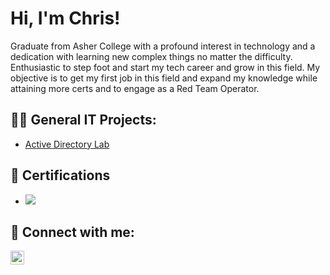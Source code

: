 # Hi, I'm Chris! 

Graduate from Asher College with a profound interest in technology and a dedication with learning new complex things no matter
the difficulty. Enthusiastic to step foot and start my tech career and grow in this field. My objective is to get my first 
job in this field and expand my knowledge while attaining more certs and to engage as a Red Team Operator.
  
<h2>👨‍💻 General IT Projects:</h2>

  - <a href="https://github.com/ChrisM0523/Active-Directory/tree/main">Active Directory Lab</a>

<h2>📄 Certifications </h2>

- <img src="https://img.shields.io/badge/-Network%2B-0078D4?&style=for-the-badge&logo=CompTIA&logoColor=white" />

<h2> 🤳 Connect with me:</h2>

[<img align="left" alt="ChrisM0523 | LinkedIn" width="22px" src="https://cdn.jsdelivr.net/npm/simple-icons@v3/icons/linkedin.svg" />][linkedin]

[linkedin]: https://linkedin.com/in/chrismarmol052302

<!--
**Chrism0523/Chrism0523** is a ✨ _special_ ✨ repository because its `README.md` (this file) appears on your GitHub profile.

Here are some ideas to get you started:

- 🔭 I’m currently working on ...
- 🌱 I’m currently learning ...
- 👯 I’m looking to collaborate on ...
- 🤔 I’m looking for help with ...
- 💬 Ask me about ...
- 📫 How to reach me: ...
- 😄 Pronouns: ...
- ⚡ Fun fact: ...
-->
